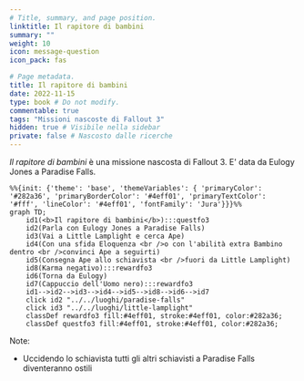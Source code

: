 ```yaml
---
# Title, summary, and page position.
linktitle: Il rapitore di bambini
summary: ""
weight: 10
icon: message-question
icon_pack: fas

# Page metadata.
title: Il rapitore di bambini
date: 2022-11-15
type: book # Do not modify.
commentable: true
tags: "Missioni nascoste di Fallout 3"
hidden: true # Visibile nella sidebar
private: false # Nascosto dalle ricerche
---
```


*Il rapitore di bambini* è una missione nascosta di Fallout 3. E' data da Eulogy Jones a Paradise Falls.



```mermaid
%%{init: {'theme': 'base', 'themeVariables': { 'primaryColor': '#282a36', 'primaryBorderColor': '#4eff01', 'primaryTextColor': '#fff', 'lineColor': '#4eff01', 'fontFamily': 'Jura'}}}%%
graph TD;
    id1(<b>Il rapitore di bambini</b>):::questfo3
    id2(Parla con Eulogy Jones a Paradise Falls)
    id3(Vai a Little Lamplight e cerca Ape)
    id4(Con una sfida Eloquenza <br />o con l'abilità extra Bambino dentro <br />convinci Ape a seguirti)
    id5(Consegna Ape allo schiavista <br />fuori da Little Lamplight)
    id8(Karma negativo):::rewardfo3
    id6(Torna da Eulogy)
    id7(Cappuccio dell'Uomo nero):::rewardfo3
    id1-->id2-->id3-->id4-->id5-->id8-->id6-->id7
    click id2 "../../luoghi/paradise-falls"
    click id3 "../../luoghi/little-lamplight"
    classDef rewardfo3 fill:#4eff01, stroke:#4eff01, color:#282a36;
    classDef questfo3 fill:#4eff01, stroke:#4eff01, color:#282a36;
```

Note:
- Uccidendo lo schiavista tutti gli altri schiavisti a Paradise Falls diventeranno ostili